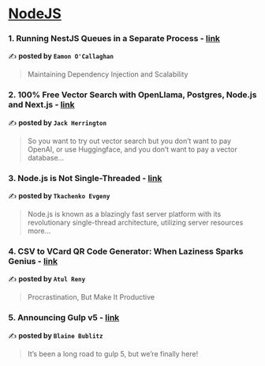 
<h1><a href=https://medium.com/tag/nodejs/recommended target="_blank" rel="noopener noreferrer">NodeJS</a></h1>
<h3>1. Running NestJS Queues in a Separate Process - <a href="https://medium.com/@eamonocallaghan/running-nestjs-queues-in-a-separate-process-948f414c4b41" target="_blank" rel="noopener noreferrer">link</a></h3>

✍️ **posted by `Eamon O'Callaghan`**

<blockquote>Maintaining Dependency Injection and Scalability</blockquote>

<h3>2. 100% Free Vector Search with OpenLlama, Postgres, Node.js and Next.js - <a href="https://medium.com/javascript-in-plain-english/100-free-vector-search-with-openllama-postgres-nodejs-and-nextjs-e496856766f7" target="_blank" rel="noopener noreferrer">link</a></h3>

✍️ **posted by `Jack Herrington`**

<blockquote>So you want to try out vector search but you don’t want to pay OpenAI, or use Huggingface, and you don’t want to pay a vector database…</blockquote>

<h3>3. Node.js is Not Single-Threaded - <a href="https://medium.com/@tkachenko.hello/node-js-is-not-single-threaded-1383594dbd17" target="_blank" rel="noopener noreferrer">link</a></h3>

✍️ **posted by `Tkachenko Evgeny`**

<blockquote>Node.js is known as a blazingly fast server platform with its revolutionary single-thread architecture, utilizing server resources more…</blockquote>

<h3>4. CSV to VCard QR Code Generator: When Laziness Sparks Genius - <a href="https://medium.com/@atulreny911/csv-to-vcard-qr-code-generator-when-laziness-sparks-genius-efcfe94734e1" target="_blank" rel="noopener noreferrer">link</a></h3>

✍️ **posted by `Atul Reny`**

<blockquote>Procrastination, But Make It Productive</blockquote>

<h3>5. Announcing Gulp v5 - <a href="https://medium.com/gulpjs/announcing-gulp-v5-c67d077dbdb7" target="_blank" rel="noopener noreferrer">link</a></h3>

✍️ **posted by `Blaine Bublitz`**

<blockquote>It’s been a long road to gulp 5, but we’re finally here!</blockquote>

